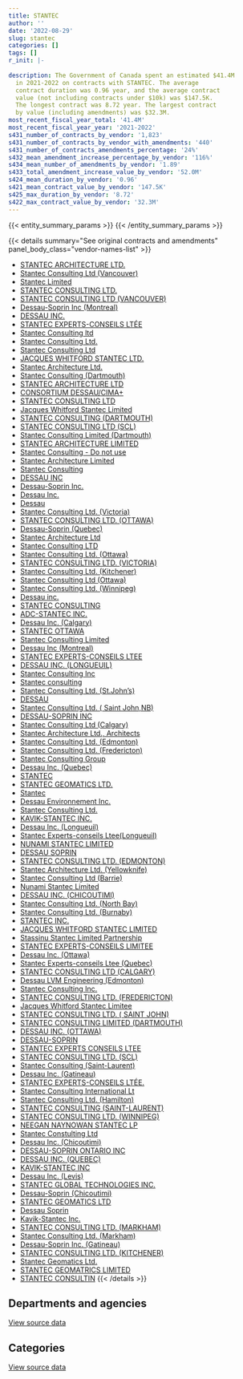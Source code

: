 ```yaml
---
title: STANTEC
author: ''
date: '2022-08-29'
slug: stantec
categories: []
tags: []
r_init: |-
  
description: The Government of Canada spent an estimated $41.4M
  in 2021-2022 on contracts with STANTEC. The average
  contract duration was 0.96 year, and the average contract
  value (not including contracts under $10k) was $147.5K.
  The longest contract was 8.72 year. The largest contract
  by value (including amendments) was $32.3M.
most_recent_fiscal_year_total: '41.4M'
most_recent_fiscal_year_year: '2021-2022'
s431_number_of_contracts_by_vendor: '1,823'
s431_number_of_contracts_by_vendor_with_amendments: '440'
s431_number_of_contracts_amendments_percentage: '24%'
s432_mean_amendment_increase_percentage_by_vendor: '116%'
s434_mean_number_of_amendments_by_vendor: '1.89'
s433_total_amendment_increase_value_by_vendor: '52.0M'
s424_mean_duration_by_vendor: '0.96'
s421_mean_contract_value_by_vendor: '147.5K'
s425_max_duration_by_vendor: '8.72'
s422_max_contract_value_by_vendor: '32.3M'
---
```


<script src="/rmarkdown-libs/htmlwidgets/htmlwidgets.js"></script>
<link href="/rmarkdown-libs/datatables-css/datatables-crosstalk.css" rel="stylesheet" />
<script src="/rmarkdown-libs/datatables-binding/datatables.js"></script>
<script src="/rmarkdown-libs/jquery/jquery-3.6.0.min.js"></script>
<link href="/rmarkdown-libs/dt-core-bootstrap/css/dataTables.bootstrap.min.css" rel="stylesheet" />
<link href="/rmarkdown-libs/dt-core-bootstrap/css/dataTables.bootstrap.extra.css" rel="stylesheet" />
<script src="/rmarkdown-libs/dt-core-bootstrap/js/jquery.dataTables.min.js"></script>
<script src="/rmarkdown-libs/dt-core-bootstrap/js/dataTables.bootstrap.min.js"></script>
<link href="/rmarkdown-libs/crosstalk/css/crosstalk.min.css" rel="stylesheet" />
<script src="/rmarkdown-libs/crosstalk/js/crosstalk.min.js"></script>
<script src="/rmarkdown-libs/htmlwidgets/htmlwidgets.js"></script>
<link href="/rmarkdown-libs/datatables-css/datatables-crosstalk.css" rel="stylesheet" />
<script src="/rmarkdown-libs/datatables-binding/datatables.js"></script>
<script src="/rmarkdown-libs/jquery/jquery-3.6.0.min.js"></script>
<link href="/rmarkdown-libs/dt-core-bootstrap/css/dataTables.bootstrap.min.css" rel="stylesheet" />
<link href="/rmarkdown-libs/dt-core-bootstrap/css/dataTables.bootstrap.extra.css" rel="stylesheet" />
<script src="/rmarkdown-libs/dt-core-bootstrap/js/jquery.dataTables.min.js"></script>
<script src="/rmarkdown-libs/dt-core-bootstrap/js/dataTables.bootstrap.min.js"></script>
<link href="/rmarkdown-libs/crosstalk/css/crosstalk.min.css" rel="stylesheet" />
<script src="/rmarkdown-libs/crosstalk/js/crosstalk.min.js"></script>

{{< entity_summary_params >}}
{{< /entity_summary_params >}}

{{< details summary="See original contracts and amendments" panel_body_class="vendor-names-list" >}}
- [STANTEC ARCHITECTURE LTD.](https://search.open.canada.ca/en/ct/?sort=contract_value_f%20desc&page=1&search_text=%22STANTEC%20ARCHITECTURE%20LTD.%22)
- [Stantec Consulting Ltd (Vancouver)](https://search.open.canada.ca/en/ct/?sort=contract_value_f%20desc&page=1&search_text=%22Stantec%20Consulting%20Ltd%20%28Vancouver%29%22)
- [Stantec Limited](https://search.open.canada.ca/en/ct/?sort=contract_value_f%20desc&page=1&search_text=%22Stantec%20Limited%22)
- [STANTEC CONSULTING LTD.](https://search.open.canada.ca/en/ct/?sort=contract_value_f%20desc&page=1&search_text=%22STANTEC%20CONSULTING%20LTD.%22)
- [STANTEC CONSULTING LTD (VANCOUVER)](https://search.open.canada.ca/en/ct/?sort=contract_value_f%20desc&page=1&search_text=%22STANTEC%20CONSULTING%20LTD%20%28VANCOUVER%29%22)
- [Dessau-Soprin Inc (Montreal)](https://search.open.canada.ca/en/ct/?sort=contract_value_f%20desc&page=1&search_text=%22Dessau-Soprin%20Inc%20%28Montreal%29%22)
- [DESSAU INC.](https://search.open.canada.ca/en/ct/?sort=contract_value_f%20desc&page=1&search_text=%22DESSAU%20INC.%22)
- [STANTEC EXPERTS-CONSEILS LTÉE](https://search.open.canada.ca/en/ct/?sort=contract_value_f%20desc&page=1&search_text=%22STANTEC%20EXPERTS-CONSEILS%20LT%c3%89E%22)
- [Stantec Consulting ltd](https://search.open.canada.ca/en/ct/?sort=contract_value_f%20desc&page=1&search_text=%22Stantec%20Consulting%20ltd%22)
- [Stantec Consulting Ltd.](https://search.open.canada.ca/en/ct/?sort=contract_value_f%20desc&page=1&search_text=%22Stantec%20Consulting%20Ltd.%22)
- [Stantec Consulting Ltd](https://search.open.canada.ca/en/ct/?sort=contract_value_f%20desc&page=1&search_text=%22Stantec%20Consulting%20Ltd%22)
- [JACQUES WHITFORD STANTEC LTD.](https://search.open.canada.ca/en/ct/?sort=contract_value_f%20desc&page=1&search_text=%22JACQUES%20WHITFORD%20STANTEC%20LTD.%22)
- [Stantec Architecture Ltd.](https://search.open.canada.ca/en/ct/?sort=contract_value_f%20desc&page=1&search_text=%22Stantec%20Architecture%20Ltd.%22)
- [Stantec Consulting (Dartmouth)](https://search.open.canada.ca/en/ct/?sort=contract_value_f%20desc&page=1&search_text=%22Stantec%20Consulting%20%28Dartmouth%29%22)
- [STANTEC ARCHITECTURE LTD](https://search.open.canada.ca/en/ct/?sort=contract_value_f%20desc&page=1&search_text=%22STANTEC%20ARCHITECTURE%20LTD%22)
- [CONSORTIUM DESSAU/CIMA+](https://search.open.canada.ca/en/ct/?sort=contract_value_f%20desc&page=1&search_text=%22CONSORTIUM%20DESSAU%2fCIMA%2b%22)
- [STANTEC CONSULTING LTD](https://search.open.canada.ca/en/ct/?sort=contract_value_f%20desc&page=1&search_text=%22STANTEC%20CONSULTING%20LTD%22)
- [Jacques Whitford Stantec Limited](https://search.open.canada.ca/en/ct/?sort=contract_value_f%20desc&page=1&search_text=%22Jacques%20Whitford%20Stantec%20Limited%22)
- [STANTEC CONSULTING (DARTMOUTH)](https://search.open.canada.ca/en/ct/?sort=contract_value_f%20desc&page=1&search_text=%22STANTEC%20CONSULTING%20%28DARTMOUTH%29%22)
- [STANTEC CONSULTING LTD (SCL)](https://search.open.canada.ca/en/ct/?sort=contract_value_f%20desc&page=1&search_text=%22STANTEC%20CONSULTING%20LTD%20%28SCL%29%22)
- [Stantec Consulting Limited (Dartmouth)](https://search.open.canada.ca/en/ct/?sort=contract_value_f%20desc&page=1&search_text=%22Stantec%20Consulting%20Limited%20%28Dartmouth%29%22)
- [STANTEC ARCHITECTURE LIMITED](https://search.open.canada.ca/en/ct/?sort=contract_value_f%20desc&page=1&search_text=%22STANTEC%20ARCHITECTURE%20LIMITED%22)
- [Stantec Consulting - Do not use](https://search.open.canada.ca/en/ct/?sort=contract_value_f%20desc&page=1&search_text=%22Stantec%20Consulting%20-%20Do%20not%20use%22)
- [Stantec Architecture Limited](https://search.open.canada.ca/en/ct/?sort=contract_value_f%20desc&page=1&search_text=%22Stantec%20Architecture%20Limited%22)
- [Stantec Consulting](https://search.open.canada.ca/en/ct/?sort=contract_value_f%20desc&page=1&search_text=%22Stantec%20Consulting%22)
- [DESSAU INC](https://search.open.canada.ca/en/ct/?sort=contract_value_f%20desc&page=1&search_text=%22DESSAU%20INC%22)
- [Dessau-Soprin Inc.](https://search.open.canada.ca/en/ct/?sort=contract_value_f%20desc&page=1&search_text=%22Dessau-Soprin%20Inc.%22)
- [Dessau Inc.](https://search.open.canada.ca/en/ct/?sort=contract_value_f%20desc&page=1&search_text=%22Dessau%20Inc.%22)
- [Dessau](https://search.open.canada.ca/en/ct/?sort=contract_value_f%20desc&page=1&search_text=%22Dessau%22)
- [Stantec Consulting Ltd. (Victoria)](https://search.open.canada.ca/en/ct/?sort=contract_value_f%20desc&page=1&search_text=%22Stantec%20Consulting%20Ltd.%20%28Victoria%29%22)
- [STANTEC CONSULTING LTD. (OTTAWA)](https://search.open.canada.ca/en/ct/?sort=contract_value_f%20desc&page=1&search_text=%22STANTEC%20CONSULTING%20LTD.%20%28OTTAWA%29%22)
- [Dessau-Soprin (Quebec)](https://search.open.canada.ca/en/ct/?sort=contract_value_f%20desc&page=1&search_text=%22Dessau-Soprin%20%28Quebec%29%22)
- [Stantec Architecture Ltd](https://search.open.canada.ca/en/ct/?sort=contract_value_f%20desc&page=1&search_text=%22Stantec%20Architecture%20Ltd%22)
- [Stantec Consulting LTD](https://search.open.canada.ca/en/ct/?sort=contract_value_f%20desc&page=1&search_text=%22Stantec%20Consulting%20LTD%22)
- [Stantec Consulting Ltd. (Ottawa)](https://search.open.canada.ca/en/ct/?sort=contract_value_f%20desc&page=1&search_text=%22Stantec%20Consulting%20Ltd.%20%28Ottawa%29%22)
- [STANTEC CONSULTING LTD. (VICTORIA)](https://search.open.canada.ca/en/ct/?sort=contract_value_f%20desc&page=1&search_text=%22STANTEC%20CONSULTING%20LTD.%20%28VICTORIA%29%22)
- [Stantec Consulting Ltd. (Kitchener)](https://search.open.canada.ca/en/ct/?sort=contract_value_f%20desc&page=1&search_text=%22Stantec%20Consulting%20Ltd.%20%28Kitchener%29%22)
- [Stantec Consulting Ltd (Ottawa)](https://search.open.canada.ca/en/ct/?sort=contract_value_f%20desc&page=1&search_text=%22Stantec%20Consulting%20Ltd%20%28Ottawa%29%22)
- [Stantec Consulting Ltd. (Winnipeg)](https://search.open.canada.ca/en/ct/?sort=contract_value_f%20desc&page=1&search_text=%22Stantec%20Consulting%20Ltd.%20%28Winnipeg%29%22)
- [Dessau inc.](https://search.open.canada.ca/en/ct/?sort=contract_value_f%20desc&page=1&search_text=%22Dessau%20inc.%22)
- [STANTEC CONSULTING](https://search.open.canada.ca/en/ct/?sort=contract_value_f%20desc&page=1&search_text=%22STANTEC%20CONSULTING%22)
- [ADC-STANTEC INC.](https://search.open.canada.ca/en/ct/?sort=contract_value_f%20desc&page=1&search_text=%22ADC-STANTEC%20INC.%22)
- [Dessau Inc. (Calgary)](https://search.open.canada.ca/en/ct/?sort=contract_value_f%20desc&page=1&search_text=%22Dessau%20Inc.%20%28Calgary%29%22)
- [STANTEC OTTAWA](https://search.open.canada.ca/en/ct/?sort=contract_value_f%20desc&page=1&search_text=%22STANTEC%20OTTAWA%22)
- [Stantec Consulting Limited](https://search.open.canada.ca/en/ct/?sort=contract_value_f%20desc&page=1&search_text=%22Stantec%20Consulting%20Limited%22)
- [Dessau Inc (Montreal)](https://search.open.canada.ca/en/ct/?sort=contract_value_f%20desc&page=1&search_text=%22Dessau%20Inc%20%28Montreal%29%22)
- [STANTEC EXPERTS-CONSEILS LTEE](https://search.open.canada.ca/en/ct/?sort=contract_value_f%20desc&page=1&search_text=%22STANTEC%20EXPERTS-CONSEILS%20LTEE%22)
- [DESSAU INC. (LONGUEUIL)](https://search.open.canada.ca/en/ct/?sort=contract_value_f%20desc&page=1&search_text=%22DESSAU%20INC.%20%20%20%28LONGUEUIL%29%22)
- [Stantec Consulting Inc](https://search.open.canada.ca/en/ct/?sort=contract_value_f%20desc&page=1&search_text=%22Stantec%20Consulting%20Inc%22)
- [Stantec consulting](https://search.open.canada.ca/en/ct/?sort=contract_value_f%20desc&page=1&search_text=%22Stantec%20consulting%22)
- [Stantec Consulting Ltd. (St.John’s)](https://search.open.canada.ca/en/ct/?sort=contract_value_f%20desc&page=1&search_text=%22Stantec%20Consulting%20Ltd.%20%28St.John%27s%29%22)
- [DESSAU](https://search.open.canada.ca/en/ct/?sort=contract_value_f%20desc&page=1&search_text=%22DESSAU%22)
- [Stantec Consulting Ltd. ( Saint John,NB)](https://search.open.canada.ca/en/ct/?sort=contract_value_f%20desc&page=1&search_text=%22Stantec%20Consulting%20Ltd.%20%28%20Saint%20John%2cNB%29%22)
- [DESSAU-SOPRIN INC](https://search.open.canada.ca/en/ct/?sort=contract_value_f%20desc&page=1&search_text=%22DESSAU-SOPRIN%20INC%22)
- [Stantec Consulting Ltd (Calgary)](https://search.open.canada.ca/en/ct/?sort=contract_value_f%20desc&page=1&search_text=%22Stantec%20Consulting%20Ltd%20%28Calgary%29%22)
- [Stantec Architecture Ltd., Architects](https://search.open.canada.ca/en/ct/?sort=contract_value_f%20desc&page=1&search_text=%22Stantec%20Architecture%20Ltd.%2c%20Architects%22)
- [Stantec Consulting Ltd. (Edmonton)](https://search.open.canada.ca/en/ct/?sort=contract_value_f%20desc&page=1&search_text=%22Stantec%20Consulting%20Ltd.%20%28Edmonton%29%22)
- [Stantec Consulting Ltd. (Fredericton)](https://search.open.canada.ca/en/ct/?sort=contract_value_f%20desc&page=1&search_text=%22Stantec%20Consulting%20Ltd.%20%28Fredericton%29%22)
- [Stantec Consulting Group](https://search.open.canada.ca/en/ct/?sort=contract_value_f%20desc&page=1&search_text=%22Stantec%20Consulting%20Group%22)
- [Dessau Inc. (Quebec)](https://search.open.canada.ca/en/ct/?sort=contract_value_f%20desc&page=1&search_text=%22Dessau%20Inc.%20%28Quebec%29%22)
- [STANTEC](https://search.open.canada.ca/en/ct/?sort=contract_value_f%20desc&page=1&search_text=%22STANTEC%22)
- [STANTEC GEOMATICS LTD.](https://search.open.canada.ca/en/ct/?sort=contract_value_f%20desc&page=1&search_text=%22STANTEC%20GEOMATICS%20LTD.%22)
- [Stantec](https://search.open.canada.ca/en/ct/?sort=contract_value_f%20desc&page=1&search_text=%22Stantec%22)
- [Dessau Environnement Inc.](https://search.open.canada.ca/en/ct/?sort=contract_value_f%20desc&page=1&search_text=%22Dessau%20Environnement%20Inc.%22)
- [Stantec Consulting Ltd.](https://search.open.canada.ca/en/ct/?sort=contract_value_f%20desc&page=1&search_text=%22Stantec%20Consulting%20%20Ltd.%22)
- [KAVIK-STANTEC INC.](https://search.open.canada.ca/en/ct/?sort=contract_value_f%20desc&page=1&search_text=%22KAVIK-STANTEC%20INC.%22)
- [Dessau Inc. (Longueuil)](https://search.open.canada.ca/en/ct/?sort=contract_value_f%20desc&page=1&search_text=%22Dessau%20Inc.%20%20%20%28Longueuil%29%22)
- [Stantec Experts-conseils Ltee(Longueuil)](https://search.open.canada.ca/en/ct/?sort=contract_value_f%20desc&page=1&search_text=%22Stantec%20Experts-conseils%20Ltee%28Longueuil%29%22)
- [NUNAMI STANTEC LIMITED](https://search.open.canada.ca/en/ct/?sort=contract_value_f%20desc&page=1&search_text=%22NUNAMI%20STANTEC%20LIMITED%22)
- [DESSAU SOPRIN](https://search.open.canada.ca/en/ct/?sort=contract_value_f%20desc&page=1&search_text=%22DESSAU%20SOPRIN%22)
- [STANTEC CONSULTING LTD. (EDMONTON)](https://search.open.canada.ca/en/ct/?sort=contract_value_f%20desc&page=1&search_text=%22STANTEC%20CONSULTING%20LTD.%20%28EDMONTON%29%22)
- [Stantec Architecture Ltd. (Yellowknife)](https://search.open.canada.ca/en/ct/?sort=contract_value_f%20desc&page=1&search_text=%22Stantec%20Architecture%20Ltd.%20%28Yellowknife%29%22)
- [Stantec Consulting Ltd (Barrie)](https://search.open.canada.ca/en/ct/?sort=contract_value_f%20desc&page=1&search_text=%22Stantec%20Consulting%20Ltd%20%28Barrie%29%22)
- [Nunami Stantec Limited](https://search.open.canada.ca/en/ct/?sort=contract_value_f%20desc&page=1&search_text=%22Nunami%20Stantec%20Limited%22)
- [DESSAU INC. (CHICOUTIMI)](https://search.open.canada.ca/en/ct/?sort=contract_value_f%20desc&page=1&search_text=%22DESSAU%20INC.%20%28CHICOUTIMI%29%22)
- [Stantec Consulting Ltd. (North Bay)](https://search.open.canada.ca/en/ct/?sort=contract_value_f%20desc&page=1&search_text=%22Stantec%20Consulting%20Ltd.%20%28North%20Bay%29%22)
- [Stantec Consulting Ltd. (Burnaby)](https://search.open.canada.ca/en/ct/?sort=contract_value_f%20desc&page=1&search_text=%22Stantec%20Consulting%20Ltd.%20%28Burnaby%29%22)
- [STANTEC INC.](https://search.open.canada.ca/en/ct/?sort=contract_value_f%20desc&page=1&search_text=%22STANTEC%20INC.%22)
- [JACQUES WHITFORD STANTEC LIMITED](https://search.open.canada.ca/en/ct/?sort=contract_value_f%20desc&page=1&search_text=%22JACQUES%20WHITFORD%20STANTEC%20LIMITED%22)
- [Stassinu Stantec Limited Partnership](https://search.open.canada.ca/en/ct/?sort=contract_value_f%20desc&page=1&search_text=%22Stassinu%20Stantec%20Limited%20Partnership%22)
- [STANTEC EXPERTS-CONSEILS LIMITEE](https://search.open.canada.ca/en/ct/?sort=contract_value_f%20desc&page=1&search_text=%22STANTEC%20EXPERTS-CONSEILS%20LIMITEE%22)
- [Dessau Inc. (Ottawa)](https://search.open.canada.ca/en/ct/?sort=contract_value_f%20desc&page=1&search_text=%22Dessau%20Inc.%20%28Ottawa%29%22)
- [Stantec Experts-conseils Ltee (Quebec)](https://search.open.canada.ca/en/ct/?sort=contract_value_f%20desc&page=1&search_text=%22Stantec%20Experts-conseils%20Ltee%20%28Quebec%29%22)
- [STANTEC CONSULTING LTD (CALGARY)](https://search.open.canada.ca/en/ct/?sort=contract_value_f%20desc&page=1&search_text=%22STANTEC%20CONSULTING%20LTD%20%28CALGARY%29%22)
- [Dessau LVM Engineering (Edmonton)](https://search.open.canada.ca/en/ct/?sort=contract_value_f%20desc&page=1&search_text=%22Dessau%20LVM%20Engineering%20%28Edmonton%29%22)
- [Stantec Consulting Inc.](https://search.open.canada.ca/en/ct/?sort=contract_value_f%20desc&page=1&search_text=%22Stantec%20Consulting%20Inc.%22)
- [STANTEC CONSULTING LTD. (FREDERICTON)](https://search.open.canada.ca/en/ct/?sort=contract_value_f%20desc&page=1&search_text=%22STANTEC%20CONSULTING%20LTD.%20%28FREDERICTON%29%22)
- [Jacques Whitford Stantec Limitee](https://search.open.canada.ca/en/ct/?sort=contract_value_f%20desc&page=1&search_text=%22Jacques%20Whitford%20Stantec%20Limitee%22)
- [STANTEC CONSULTING LTD. ( SAINT JOHN)](https://search.open.canada.ca/en/ct/?sort=contract_value_f%20desc&page=1&search_text=%22STANTEC%20CONSULTING%20LTD.%20%28%20SAINT%20JOHN%29%22)
- [STANTEC CONSULTING LIMITED (DARTMOUTH)](https://search.open.canada.ca/en/ct/?sort=contract_value_f%20desc&page=1&search_text=%22STANTEC%20CONSULTING%20LIMITED%20%28DARTMOUTH%29%22)
- [DESSAU INC. (OTTAWA)](https://search.open.canada.ca/en/ct/?sort=contract_value_f%20desc&page=1&search_text=%22DESSAU%20INC.%20%28OTTAWA%29%22)
- [DESSAU-SOPRIN](https://search.open.canada.ca/en/ct/?sort=contract_value_f%20desc&page=1&search_text=%22DESSAU-SOPRIN%22)
- [STANTEC EXPERTS CONSEILS LTEE](https://search.open.canada.ca/en/ct/?sort=contract_value_f%20desc&page=1&search_text=%22STANTEC%20EXPERTS%20CONSEILS%20LTEE%22)
- [STANTEC CONSULTING LTD. (SCL)](https://search.open.canada.ca/en/ct/?sort=contract_value_f%20desc&page=1&search_text=%22STANTEC%20CONSULTING%20LTD.%20%28SCL%29%22)
- [Stantec Consulting (Saint-Laurent)](https://search.open.canada.ca/en/ct/?sort=contract_value_f%20desc&page=1&search_text=%22Stantec%20Consulting%20%28Saint-Laurent%29%22)
- [Dessau Inc. (Gatineau)](https://search.open.canada.ca/en/ct/?sort=contract_value_f%20desc&page=1&search_text=%22Dessau%20Inc.%20%28Gatineau%29%22)
- [STANTEC EXPERTS-CONSEILS LTÉE.](https://search.open.canada.ca/en/ct/?sort=contract_value_f%20desc&page=1&search_text=%22STANTEC%20EXPERTS-CONSEILS%20LT%c3%89E.%22)
- [Stantec Consulting International Lt](https://search.open.canada.ca/en/ct/?sort=contract_value_f%20desc&page=1&search_text=%22Stantec%20Consulting%20International%20Lt%22)
- [Stantec Consulting Ltd. (Hamilton)](https://search.open.canada.ca/en/ct/?sort=contract_value_f%20desc&page=1&search_text=%22Stantec%20Consulting%20Ltd.%20%28Hamilton%29%22)
- [STANTEC CONSULTING (SAINT-LAURENT)](https://search.open.canada.ca/en/ct/?sort=contract_value_f%20desc&page=1&search_text=%22STANTEC%20CONSULTING%20%28SAINT-LAURENT%29%22)
- [STANTEC CONSULTING LTD. (WINNIPEG)](https://search.open.canada.ca/en/ct/?sort=contract_value_f%20desc&page=1&search_text=%22STANTEC%20CONSULTING%20LTD.%20%28WINNIPEG%29%22)
- [NEEGAN NAYNOWAN STANTEC LP](https://search.open.canada.ca/en/ct/?sort=contract_value_f%20desc&page=1&search_text=%22NEEGAN%20NAYNOWAN%20STANTEC%20LP%22)
- [Stantec Constulting Ltd](https://search.open.canada.ca/en/ct/?sort=contract_value_f%20desc&page=1&search_text=%22Stantec%20Constulting%20Ltd%22)
- [Dessau Inc. (Chicoutimi)](https://search.open.canada.ca/en/ct/?sort=contract_value_f%20desc&page=1&search_text=%22Dessau%20Inc.%20%28Chicoutimi%29%22)
- [DESSAU-SOPRIN ONTARIO INC](https://search.open.canada.ca/en/ct/?sort=contract_value_f%20desc&page=1&search_text=%22DESSAU-SOPRIN%20ONTARIO%20INC%22)
- [DESSAU INC. (QUEBEC)](https://search.open.canada.ca/en/ct/?sort=contract_value_f%20desc&page=1&search_text=%22DESSAU%20INC.%20%28QUEBEC%29%22)
- [KAVIK-STANTEC INC](https://search.open.canada.ca/en/ct/?sort=contract_value_f%20desc&page=1&search_text=%22KAVIK-STANTEC%20INC%22)
- [Dessau Inc. (Levis)](https://search.open.canada.ca/en/ct/?sort=contract_value_f%20desc&page=1&search_text=%22Dessau%20Inc.%20%20%20%28Levis%29%22)
- [STANTEC GLOBAL TECHNOLOGIES INC.](https://search.open.canada.ca/en/ct/?sort=contract_value_f%20desc&page=1&search_text=%22STANTEC%20GLOBAL%20TECHNOLOGIES%20INC.%22)
- [Dessau-Soprin (Chicoutimi)](https://search.open.canada.ca/en/ct/?sort=contract_value_f%20desc&page=1&search_text=%22Dessau-Soprin%20%28Chicoutimi%29%22)
- [STANTEC GEOMATICS LTD](https://search.open.canada.ca/en/ct/?sort=contract_value_f%20desc&page=1&search_text=%22STANTEC%20GEOMATICS%20LTD%22)
- [Dessau Soprin](https://search.open.canada.ca/en/ct/?sort=contract_value_f%20desc&page=1&search_text=%22Dessau%20Soprin%22)
- [Kavik-Stantec Inc.](https://search.open.canada.ca/en/ct/?sort=contract_value_f%20desc&page=1&search_text=%22Kavik-Stantec%20Inc.%22)
- [STANTEC CONSULTING LTD. (MARKHAM)](https://search.open.canada.ca/en/ct/?sort=contract_value_f%20desc&page=1&search_text=%22STANTEC%20CONSULTING%20LTD.%20%28MARKHAM%29%22)
- [Stantec Consulting Ltd. (Markham)](https://search.open.canada.ca/en/ct/?sort=contract_value_f%20desc&page=1&search_text=%22Stantec%20Consulting%20Ltd.%20%28Markham%29%22)
- [Dessau-Soprin Inc. (Gatineau)](https://search.open.canada.ca/en/ct/?sort=contract_value_f%20desc&page=1&search_text=%22Dessau-Soprin%20Inc.%20%28Gatineau%29%22)
- [STANTEC CONSULTING LTD. (KITCHENER)](https://search.open.canada.ca/en/ct/?sort=contract_value_f%20desc&page=1&search_text=%22STANTEC%20CONSULTING%20LTD.%20%28KITCHENER%29%22)
- [Stantec Geomatics Ltd.](https://search.open.canada.ca/en/ct/?sort=contract_value_f%20desc&page=1&search_text=%22Stantec%20Geomatics%20Ltd.%22)
- [STANTEC GEOMATRICS LIMITED](https://search.open.canada.ca/en/ct/?sort=contract_value_f%20desc&page=1&search_text=%22STANTEC%20GEOMATRICS%20LIMITED%22)
- [STANTEC CONSULTIN](https://search.open.canada.ca/en/ct/?sort=contract_value_f%20desc&page=1&search_text=%22STANTEC%20CONSULTIN%22)
{{< /details >}}

## Departments and agencies

<div id="htmlwidget-1" style="width:100%;height:auto;" class="datatables html-widget"></div>
<script type="application/json" data-for="htmlwidget-1">{"x":{"style":"bootstrap","filter":"none","vertical":false,"data":[["<a href=\"/departments/aafc-aac/\">Agriculture and Agri-Food Canada<\/a>","<a href=\"/departments/aandc-aadnc/\">Crown-Indigenous Relations and Northern Affairs Canada<\/a>","<a href=\"/departments/cbsa-asfc/\">Canada Border Services Agency<\/a>","<a href=\"/departments/cer-rec/\">Canada Energy Regulator<\/a>","<a href=\"/departments/cfia-acia/\">Canadian Food Inspection Agency<\/a>","<a href=\"/departments/cic/\">Immigration, Refugees and Citizenship Canada<\/a>","<a href=\"/departments/cnsc-ccsn/\">Canadian Nuclear Safety Commission<\/a>","<a href=\"/departments/csa-asc/\">Canadian Space Agency<\/a>","<a href=\"/departments/csc-scc/\">Correctional Service of Canada<\/a>","<a href=\"/departments/dfatd-maecd/\">Global Affairs Canada<\/a>","<a href=\"/departments/dfo-mpo/\">Fisheries and Oceans Canada<\/a>","<a href=\"/departments/dnd-mdn/\">National Defence<\/a>","<a href=\"/departments/ec/\">Environment and Climate Change Canada<\/a>","<a href=\"/departments/esdc-edsc/\">Employment and Social Development Canada<\/a>","<a href=\"/departments/hc-sc/\">Health Canada<\/a>","<a href=\"/departments/iaac-aeic/\">Impact Assessment Agency of Canada<\/a>","<a href=\"/departments/ic/\">Innovation, Science and Economic Development Canada<\/a>","<a href=\"/departments/nbc-ccbn/\">The National Battlefields Commission<\/a>","<a href=\"/departments/nrc-cnrc/\">National Research Council Canada<\/a>","<a href=\"/departments/nrcan-rncan/\">Natural Resources Canada<\/a>","<a href=\"/departments/opc-cpvp/\">Office of the Privacy Commissioner of Canada<\/a>","<a href=\"/departments/pc/\">Parks Canada<\/a>","<a href=\"/departments/pch/\">Canadian Heritage<\/a>","<a href=\"/departments/pwgsc-tpsgc/\">Public Services and Procurement Canada<\/a>","<a href=\"/departments/rcmp-grc/\">Royal Canadian Mounted Police<\/a>","<a href=\"/departments/tbs-sct/\">Treasury Board of Canada Secretariat<\/a>","<a href=\"/departments/tc/\">Transport Canada<\/a>"],[91974.97,114447.5,null,null,73368.64,82811.97,null,null,39514.03,50265.15,593906.64,5439499.09,82521.61,null,24559.28,15612.3,6246.21,null,902130.4,173992.28,14989.45,9145672.06,null,20218677.69,2078366.26,2071.67,607965.94],[149032.39,283501.16,85972.51,71391.6,41616.46,null,null,6253.31,34441.27,null,645868.11,4269759.45,217111.94,27790.63,2018.57,105310.2,null,null,1523006.14,415672.62,null,8121282.11,null,23770128.91,604412.67,22788.33,463658.06],[107253.2,236543.78,11415.98,null,63556.53,null,null,10346.39,110421.34,null,586651.53,4252683.62,13797,null,null,65187.75,1315.5,null,1187055.27,290509.74,null,5577937.83,22261,28538970.36,633835.46,null,256435.37],[73806.18,162419.47,null,39989.25,null,null,20311.75,32345.12,36033.17,null,838555.5,3587053.23,159358.47,null,11070.05,17149.95,494292.92,64386.02,909916.81,468104.81,null,3745918.07,null,29126597.33,1327291.49,null,325767.81]],"container":"<table class=\"table table-striped table-hover row-border order-column display\">\n  <thead>\n    <tr>\n      <th>Department<\/th>\n      <th>2018-2019<\/th>\n      <th>2019-2020<\/th>\n      <th>2020-2021<\/th>\n      <th>2021-2022<\/th>\n    <\/tr>\n  <\/thead>\n<\/table>","options":{"order":[[4,"desc"]],"pageLength":10,"autoWidth":true,"columnDefs":[{"targets":1,"render":"function(data, type, row, meta) {\n    return type !== 'display' ? data : DTWidget.formatCurrency(data, \"$\", 2, 3, \",\", \".\", true, null);\n  }"},{"targets":2,"render":"function(data, type, row, meta) {\n    return type !== 'display' ? data : DTWidget.formatCurrency(data, \"$\", 2, 3, \",\", \".\", true, null);\n  }"},{"targets":3,"render":"function(data, type, row, meta) {\n    return type !== 'display' ? data : DTWidget.formatCurrency(data, \"$\", 2, 3, \",\", \".\", true, null);\n  }"},{"targets":4,"render":"function(data, type, row, meta) {\n    return type !== 'display' ? data : DTWidget.formatCurrency(data, \"$\", 2, 3, \",\", \".\", true, null);\n  }"},{"width":"16%","targets":[1,2,3,4]},{"className":"dt-right","targets":[1,2,3,4]}],"orderClasses":false}},"evals":["options.columnDefs.0.render","options.columnDefs.1.render","options.columnDefs.2.render","options.columnDefs.3.render"],"jsHooks":[]}</script>
<p class="text-right">
<a href="https://github.com/GoC-Spending/contracts-data/tree/main/data/out/vendors/stantec/summary_by_fiscal_year_by_department.csv" class="source-data-link btn btn-link">View source data</a>
</p>

## Categories

<div id="htmlwidget-2" style="width:100%;height:auto;" class="datatables html-widget"></div>
<script type="application/json" data-for="htmlwidget-2">{"x":{"style":"bootstrap","filter":"none","vertical":false,"data":[["<a href=\"/categories/other/\">(Other)<\/a>","<a href=\"/categories/facilities_and_construction/\">Facilities and construction<\/a>","<a href=\"/categories/office_management/\">Office management<\/a>","<a href=\"/categories/defence/\">Defence<\/a>","<a href=\"/categories/professional_services/\">Professional services<\/a>","<a href=\"/categories/information_technology/\">Information technology<\/a>","<a href=\"/categories/industrial_products_and_services/\">Industrial products and services<\/a>","<a href=\"/categories/travel/\">Travel<\/a>","<a href=\"/categories/security_and_protection/\">Security and protection<\/a>","<a href=\"/categories/human_capital/\">Human capital<\/a>"],[64722,25321756.03,17640,65048.49,13751545.03,82811.97,224516.45,104146.36,14989.45,111417.34],[36337,26401518.79,null,null,14037964.63,105416.62,187033.75,null,null,92745.67],[48788.32,28033767.1,null,9421.08,13603664.84,20052.67,134601.55,null,null,115882.08],[0,28220949.9,null,76818.44,12875343.27,87811.23,57.71,null,null,179386.84]],"container":"<table class=\"table table-striped table-hover row-border order-column display\">\n  <thead>\n    <tr>\n      <th>Category<\/th>\n      <th>2018-2019<\/th>\n      <th>2019-2020<\/th>\n      <th>2020-2021<\/th>\n      <th>2021-2022<\/th>\n    <\/tr>\n  <\/thead>\n<\/table>","options":{"order":[[4,"desc"]],"dom":"t","pageLength":30,"autoWidth":true,"columnDefs":[{"targets":1,"render":"function(data, type, row, meta) {\n    return type !== 'display' ? data : DTWidget.formatCurrency(data, \"$\", 2, 3, \",\", \".\", true, null);\n  }"},{"targets":2,"render":"function(data, type, row, meta) {\n    return type !== 'display' ? data : DTWidget.formatCurrency(data, \"$\", 2, 3, \",\", \".\", true, null);\n  }"},{"targets":3,"render":"function(data, type, row, meta) {\n    return type !== 'display' ? data : DTWidget.formatCurrency(data, \"$\", 2, 3, \",\", \".\", true, null);\n  }"},{"targets":4,"render":"function(data, type, row, meta) {\n    return type !== 'display' ? data : DTWidget.formatCurrency(data, \"$\", 2, 3, \",\", \".\", true, null);\n  }"},{"width":"16%","targets":[1,2,3,4]},{"className":"dt-right","targets":[1,2,3,4]}],"orderClasses":false,"lengthMenu":[10,25,30,50,100]}},"evals":["options.columnDefs.0.render","options.columnDefs.1.render","options.columnDefs.2.render","options.columnDefs.3.render"],"jsHooks":[]}</script>
<p class="text-right">
<a href="https://github.com/GoC-Spending/contracts-data/tree/main/data/out/vendors/stantec/summary_by_fiscal_year_by_category.csv" class="source-data-link btn btn-link">View source data</a>
</p>
